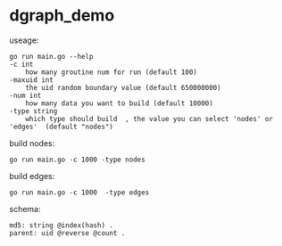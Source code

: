 # dgraph_demo

useage:
```
go run main.go --help
-c int
    how many groutine num for run (default 100)
-maxuid int
    the uid random boundary value (default 650000000)
-num int
    how many data you want to build (default 10000)
-type string
    which type should build  , the value you can select 'nodes' or 'edges'  (default "nodes")
```

build nodes:
```
go run main.go -c 1000 -type nodes
```

build edges:
```
go run main.go -c 1000  -type edges 
```

schema:
```
md5: string @index(hash) .
parent: uid @reverse @count .
